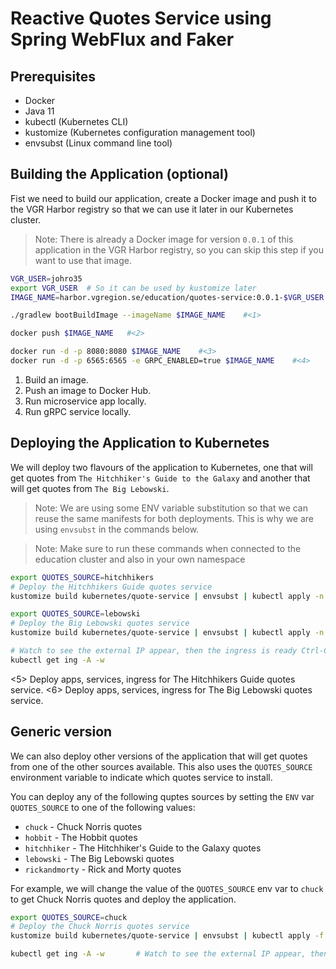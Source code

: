 # Reactive Quotes Service using Spring WebFlux and Faker

## Prerequisites

- Docker
- Java 11
- kubectl (Kubernetes CLI)
- kustomize (Kubernetes configuration management tool)
- envsubst (Linux command line tool)

## Building the Application (optional)

Fist we need to build our application, create a Docker image and push it to the
VGR Harbor registry so that we can use it later in our Kubernetes cluster.

> Note: There is already a Docker image for version `0.0.1` of this application
> in the VGR Harbor registry, so you can skip this step if you want to use that
> image.

```bash
VGR_USER=johro35
export VGR_USER  # So it can be used by kustomize later
IMAGE_NAME=harbor.vgregion.se/education/quotes-service:0.0.1-$VGR_USER

./gradlew bootBuildImage --imageName $IMAGE_NAME    #<1>

docker push $IMAGE_NAME   #<2>

docker run -d -p 8080:8080 $IMAGE_NAME    #<3>
docker run -d -p 6565:6565 -e GRPC_ENABLED=true $IMAGE_NAME    #<4>
```

1. Build an image.
2. Push an image to Docker Hub.
3. Run microservice app locally.
4. Run gRPC service locally.

## Deploying the Application to Kubernetes

We will deploy two flavours of the application to Kubernetes, one that will get
quotes from `The Hitchhiker's Guide to the Galaxy` and another that will get quotes
from `The Big Lebowski`.

> Note: We are using some ENV variable substitution so that we can reuse the same
> manifests for both deployments. This is why we are using `envsubst` in the
> commands below.

> Note: Make sure to run these commands when connected to the education cluster
> and also in your own namespace

```bash
export QUOTES_SOURCE=hitchhikers
# Deploy the Hitchhikers Guide quotes service
kustomize build kubernetes/quote-service | envsubst | kubectl apply -n $VGR_USER -f - # <5>

export QUOTES_SOURCE=lebowski
# Deploy the Big Lebowski quotes service
kustomize build kubernetes/quote-service | envsubst | kubectl apply -n $VGR_USER -f - # <6>

# Watch to see the external IP appear, then the ingress is ready Ctrl-C to exit wait mode
kubectl get ing -A -w
```

<5> Deploy apps, services, ingress for The Hitchhikers Guide quotes service.
<6> Deploy apps, services, ingress for The Big Lebowski quotes service.

## Generic version

We can also deploy other versions of the application that will get quotes from
one of the other sources available. This also uses the `QUOTES_SOURCE` environment
variable to indicate which quotes service to install.

You can deploy any of the following quptes sources by setting the `ENV` var
`QUOTES_SOURCE` to one of the following values:

- `chuck` - Chuck Norris quotes
- `hobbit` - The Hobbit quotes
- `hitchhiker` - The Hitchhiker's Guide to the Galaxy quotes
- `lebowski` - The Big Lebowski quotes
- `rickandmorty` - Rick and Morty quotes

For example, we will change the value of the `QUOTES_SOURCE` env var to `chuck`
to get Chuck Norris quotes and deploy the application.

```bash
export QUOTES_SOURCE=chuck
# Deploy the Chuck Norris quotes service
kustomize build kubernetes/quote-service | envsubst | kubectl apply -f -

kubectl get ing -A -w       # Watch to see the external IP appear, then the ingress is ready Ctrl-C to exit wait mode
```
